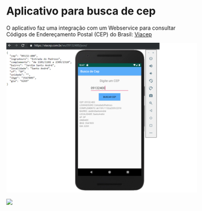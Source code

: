 # Aplicativo para busca de cep

O aplicativo faz uma integração com um Webservice para consultar Códigos de Endereçamento Postal (CEP) do Brasil: [Viacep](https://viacep.com.br/)

![](print1.png)

<img src=”print1.png”>